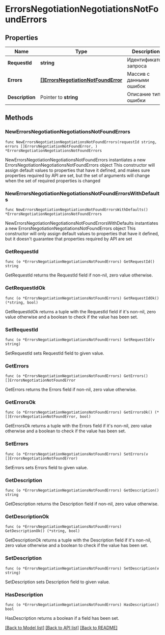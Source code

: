 # ErrorsNegotiationNegotiationsNotFoundErrors

## Properties

Name | Type | Description | Notes
------------ | ------------- | ------------- | -------------
**RequestId** | **string** | Идентификатор запроса | 
**Errors** | [**[]ErrorsNegotiationNotFoundError**](ErrorsNegotiationNotFoundError.md) | Массив с данными ошибок | 
**Description** | Pointer to **string** | Описание типа ошибки | [optional] 

## Methods

### NewErrorsNegotiationNegotiationsNotFoundErrors

`func NewErrorsNegotiationNegotiationsNotFoundErrors(requestId string, errors []ErrorsNegotiationNotFoundError, ) *ErrorsNegotiationNegotiationsNotFoundErrors`

NewErrorsNegotiationNegotiationsNotFoundErrors instantiates a new ErrorsNegotiationNegotiationsNotFoundErrors object
This constructor will assign default values to properties that have it defined,
and makes sure properties required by API are set, but the set of arguments
will change when the set of required properties is changed

### NewErrorsNegotiationNegotiationsNotFoundErrorsWithDefaults

`func NewErrorsNegotiationNegotiationsNotFoundErrorsWithDefaults() *ErrorsNegotiationNegotiationsNotFoundErrors`

NewErrorsNegotiationNegotiationsNotFoundErrorsWithDefaults instantiates a new ErrorsNegotiationNegotiationsNotFoundErrors object
This constructor will only assign default values to properties that have it defined,
but it doesn't guarantee that properties required by API are set

### GetRequestId

`func (o *ErrorsNegotiationNegotiationsNotFoundErrors) GetRequestId() string`

GetRequestId returns the RequestId field if non-nil, zero value otherwise.

### GetRequestIdOk

`func (o *ErrorsNegotiationNegotiationsNotFoundErrors) GetRequestIdOk() (*string, bool)`

GetRequestIdOk returns a tuple with the RequestId field if it's non-nil, zero value otherwise
and a boolean to check if the value has been set.

### SetRequestId

`func (o *ErrorsNegotiationNegotiationsNotFoundErrors) SetRequestId(v string)`

SetRequestId sets RequestId field to given value.


### GetErrors

`func (o *ErrorsNegotiationNegotiationsNotFoundErrors) GetErrors() []ErrorsNegotiationNotFoundError`

GetErrors returns the Errors field if non-nil, zero value otherwise.

### GetErrorsOk

`func (o *ErrorsNegotiationNegotiationsNotFoundErrors) GetErrorsOk() (*[]ErrorsNegotiationNotFoundError, bool)`

GetErrorsOk returns a tuple with the Errors field if it's non-nil, zero value otherwise
and a boolean to check if the value has been set.

### SetErrors

`func (o *ErrorsNegotiationNegotiationsNotFoundErrors) SetErrors(v []ErrorsNegotiationNotFoundError)`

SetErrors sets Errors field to given value.


### GetDescription

`func (o *ErrorsNegotiationNegotiationsNotFoundErrors) GetDescription() string`

GetDescription returns the Description field if non-nil, zero value otherwise.

### GetDescriptionOk

`func (o *ErrorsNegotiationNegotiationsNotFoundErrors) GetDescriptionOk() (*string, bool)`

GetDescriptionOk returns a tuple with the Description field if it's non-nil, zero value otherwise
and a boolean to check if the value has been set.

### SetDescription

`func (o *ErrorsNegotiationNegotiationsNotFoundErrors) SetDescription(v string)`

SetDescription sets Description field to given value.

### HasDescription

`func (o *ErrorsNegotiationNegotiationsNotFoundErrors) HasDescription() bool`

HasDescription returns a boolean if a field has been set.


[[Back to Model list]](../README.md#documentation-for-models) [[Back to API list]](../README.md#documentation-for-api-endpoints) [[Back to README]](../README.md)


